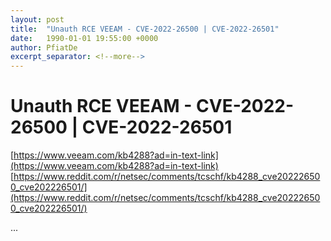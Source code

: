 ```yaml
---
layout: post
title:  "Unauth RCE VEEAM - CVE-2022-26500 | CVE-2022-26501"
date:   1990-01-01 19:55:00 +0000
author: PfiatDe
excerpt_separator: <!--more-->
---
```


# Unauth RCE VEEAM - CVE-2022-26500 | CVE-2022-26501
[https://www.veeam.com/kb4288?ad=in-text-link](https://www.veeam.com/kb4288?ad=in-text-link)
[https://www.reddit.com/r/netsec/comments/tcschf/kb4288_cve202226500_cve202226501/](https://www.reddit.com/r/netsec/comments/tcschf/kb4288_cve202226500_cve202226501/)

...
<!--more-->
